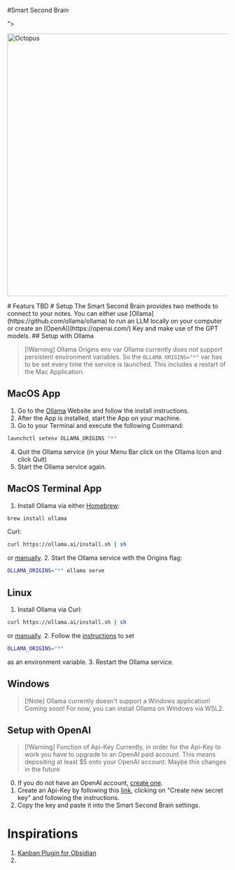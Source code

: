 #Smart Second Brain

<p align="center">

<picture>

<source media="(prefers-color-scheme: dark)" srcset="https://github.com/nicobrauchtgit/obsidian-Smart2Brain/assets/103033288/25639510-a75d-4500-b907-5b416af37353">

">

<source media="(prefers-color-scheme: light)" srcset="https://github.com/nicobrauchtgit/obsidian-Smart2Brain/assets/103033288/25639510-a75d-4500-b907-5b416af37353">

<img alt="Octopus" src="https://github.com/nicobrauchtgit/obsidian-Smart2Brain/assets/103033288/25639510-a75d-4500-b907-5b416af37353" height="600rem">

</picture>

</p>
# Featurs
TBD
# Setup
The Smart Second Brain provides two methods to connect to your notes. You can either use [Ollama](https://github.com/ollama/ollama) to run an LLM locally on your computer or create an [OpenAI](https://openai.com/) Key and make use of the GPT models.
## Setup with Ollama

> [!Warning] Ollama Origins env var
> Ollama currently does not support persistent environment variables. So the `OLLAMA_ORIGINS="*"` var has to be set every time the service is launched.
> This includes a restart of the Mac Application.

## MacOS App

1. Go to the [Ollama](https://ollama.ai/download/) Website and follow the install instructions.
2. After the App is installed, start the App on your machine.
3. Go to your Terminal and execute the following Command:

```zsh
launchctl setenv OLLAMA_ORIGINS "*"
```

4. Quit the Ollama service (in your Menu Bar click on the Ollama Icon and click Quit)
5. Start the Ollama service again.

## MacOS Terminal App

1. Install Ollama via either [Homebrew](https://brew.sh/):

```zsh
brew install ollama
```

Curl:

```zsh
curl https://ollama.ai/install.sh | sh
```

or [manually](https://github.com/ollama/ollama/blob/main/docs/linux.md). 2. Start the Ollama service with the Origins flag:

```zsh
OLLAMA_ORIGINS="*" ollama serve
```

## Linux

1. Install Ollama via Curl:

```zsh
curl https://ollama.ai/install.sh | sh
```

or [manually](https://github.com/ollama/ollama/blob/main/docs/linux.md). 2. Follow the [instructions](https://github.com/ollama/ollama/blob/main/docs/faq.md#setting-environment-variables-on-linux) to set

```zsh
OLLAMA_ORIGINS="*"
```

as an environment variable. 3. Restart the Ollama service.

## Windows

> [!Note] Ollama currently doesn't support a Windows application!
> Coming soon! For now, you can install Ollama on Windows via WSL2.

## Setup with OpenAI

> [!Warning] Function of Api-Key
> Currently, in order for the Api-Key to work you have to upgrade to an OpenAI paid account. This means depositing at least $5 onto your OpenAI account. Maybe this changes in the future

0. If you do not have an OpenAI account, [create one](https://platform.openai.com/login/).
1. Create an Api-Key by following this [link](https://platform.openai.com/api-keys), clicking on "Create new secret key" and following the instructions.
2. Copy the key and paste it into the Smart Second Brain settings.

# Inspirations

1. [Kanban Plugin for Obsidian](https://github.com/mgmeyers/obsidian-kanban)
2.
